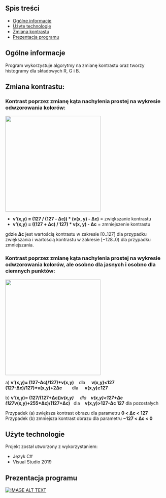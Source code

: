 ## Spis treści
* [Ogólne informacje](#ogólne-informacje)
* [Użyte technologie](#użyte-technologie)
* [Zmiana kontrastu](#zmiana-kontrastu)
* [Prezentacja programu](#prezentacja-programu)

## Ogólne informacje
Program wykorzystuje algorytmy na zmianę kontrastu oraz tworzy histogramy dla składowych R, G i B.
<h2>Zmiana kontrastu:</h2>
<h3>Kontrast  poprzez zmianę kąta nachylenia prostej na wykresie odwzorowania kolorów:</h3>
 <img src="https://i.imgur.com/AHjo8zj.png" width="300" height="300">

*  <b>v’(x,y) = (127 / (127 - Δc)) * (v(x, y) - Δc)</b> = zwiększanie kontrastu 
*  <b>v’(x,y) = ((127 + Δc) / 127) * v(x, y) - Δc</b> = zmniejszenie kontrastu 

gdzie <b>Δc</b> jest wartością kontrastu w zakresie [0..127] dla przypadku zwiększania
 i wartością kontrastu w zakresie [−128..0) dla przypadku zmniejszania.
 
<h3>Kontrast  poprzez zmianę kąta nachylenia prostej na wykresie odwzorowania kolorów, ale osobno dla jasnych i osobno dla ciemnych punktów:</h3>
 <img src="https://i.imgur.com/sMUC5tQ.png" width="300" height="300">

a) 
<b>v’(x,y)= (127-Δc)/127)*v(x,y)</b>  &nbsp;&nbsp;&nbsp;dla  &nbsp;&nbsp;&nbsp;&nbsp;<b>v(x,y)<127 </b><br>
<b>(127-Δc)/127)*v(x,y)+2Δc</b> &nbsp;&nbsp;&nbsp;&nbsp;&nbsp;&nbsp;&nbsp;dla <b>&nbsp;&nbsp;&nbsp;&nbsp;&nbsp;v(x,y)≥127 </b>

b) 
<b>v’(x,y)= (127/(127+Δc))*v(x,y)</b> &nbsp;&nbsp;&nbsp;&nbsp;dla <b>&nbsp;&nbsp;&nbsp;v(x,y)<127+Δc </b><br>
<b>(127*v(x,y)+255*Δc)/(127+Δc) </b>&nbsp;&nbsp;dla &nbsp;&nbsp;&nbsp;<b>v(x,y)>127-Δc </b>
<b>127</b> dla pozostałych 

Przypadek (a) zwiększa kontrast obrazu dla parametru <b>0 < Δc < 127 </b>
Przypadek (b) zmniejsza kontrast obrazu dla parametru <b>−127 < Δc < 0</b>

	
## Użyte technologie
Projekt został utworzony z wykorzystaniem:
* Język C#
* Visual Studio 2019

## Prezentacja programu
[![IMAGE ALT TEXT](https://img.youtube.com/vi/glZpw8Bujrc/0.jpg)](https://www.youtube.com/watch?v=glZpw8Bujrc "Contrast Histogram")

